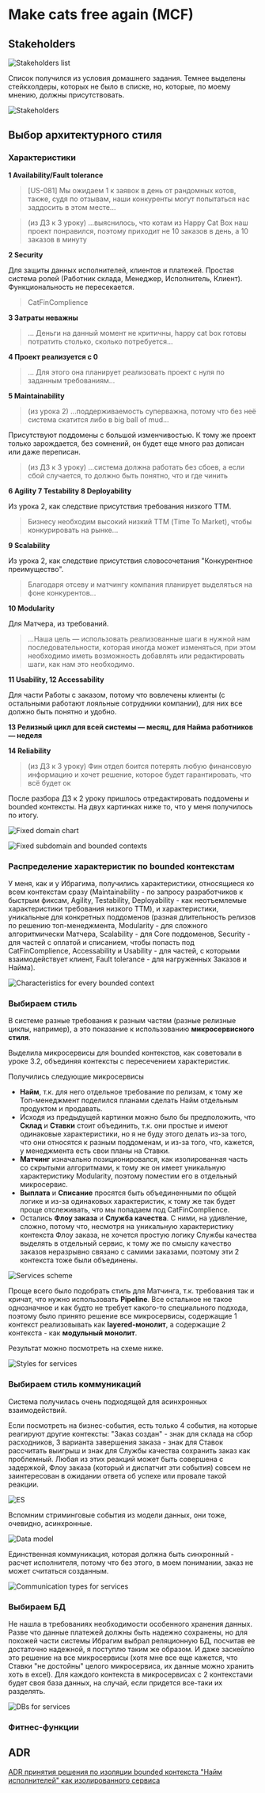# Make cats free again (MCF)

## Stakeholders

![Stakeholders list](./StakeholdersList.jpg)

Список получился из условия домашнего задания. Темнее выделены стейкхолдеры, которых не было в списке, но, которые, по моему мнению, должны присутствовать.

![Stakeholders](./Stakeholders.jpg)

## Выбор архитектурного стиля

### Характеристики

**1 Availability/Fault tolerance**
> [US-081] Мы ожидаем 1 к заявок в день от рандомных котов, также, судя по отзывам, наши конкуренты могут попытаться нас заддосить в этом месте...

> (из ДЗ к 3 уроку) ...выяснилось, что котам из Happy Cat Box наш проект понравился, поэтому приходит не 10 заказов в день, а 10 заказов в минуту

**2 Security**

Для защиты данных исполнителей, клиентов и платежей.
Простая система ролей (Работник склада, Менеджер, Исполнитель, Клиент). Функциональность не пересекается.

> CatFinComplience

**3 Затраты неважны**
> ... Деньги на данный момент не критичны, happy cat box готовы потратить столько, сколько потребуется...

**4 Проект реализуется с 0**
> ... Для этого она планирует реализовать проект с нуля по заданным требованиям...

**5 Maintainability**

> (из урока 2) ...поддерживаемость суперважна, потому что без неё система скатится либо в big ball of mud...

Присутствуют поддомены с большой изменчивостью. К тому же проект только зарождается, без сомнений, он будет еще много раз дописан или даже переписан.

> (из ДЗ к 3 уроку) ...система должна работать без сбоев, а если сбой случается, то должно быть понятно, что и где чинить

**6 Agility 7 Testability 8 Deployability**

Из урока 2, как следствие присутствия требования низкого TTM.
> Бизнесу необходим высокий низкий ТТМ (Time To Market), чтобы конкурировать на рынке...

**9 Scalability**

Из урока 2, как следствие присутствия словосочетания "Конкурентное преимущество".
> Благодаря отсеву и матчингу компания планирует выделяться на фоне конкурентов...

**10 Modularity** 

Для Матчера, из требований.
> ...Наша цель — использовать реализованные шаги в нужной нам последовательности, которая иногда может изменяться, при этом необходимо иметь возможность добавлять или редактировать шаги, как нам это необходимо.

**11 Usability, 12 Accessability**

Для части Работы с заказом, потому что вовлечены клиенты (с остальными работают лояльные сотрудники компании), для них все должно быть понятно и удобно.

**13 Релизный цикл для всей системы — месяц, для Найма работников — неделя**

**14 Reliability**

> (из ДЗ к 3 уроку) Фин отдел боится потерять любую финансовую информацию и хочет решение, которое будет гарантировать, что всё будет ок

После разбора ДЗ к 2 уроку пришлось отредактировать поддомены и bounded контексты. На двух картинках ниже то, что у меня получилось по итогу.

![Fixed domain chart](./DomainChart3.jpg)

![Fixed subdomain and bounded contexts](./SubdomainsAndBoundedContexts3.jpg)

### Распределение характеристик по bounded контекстам

У меня, как и у Ибрагима, получились характеристики, относящиеся ко всем контекстам сразу (Maintainability - по запросу разработчиков к быстрым фиксам, Agility, Testability, Deployability - как неотъемлемые характеристики требования низкого TTM), и характеристики, уникальные для конкретных поддоменов (разная длительность релизов по решению топ-менеджмента, Modularity - для сложного алгоритмически Матчера, Scalability - для Core поддоменов, Security - для частей с оплатой и списанием, чтобы попасть под CatFinComplience, Accessability и Usability - для частей, с которыми взаимодействует клиент, Fault tolerance - для нагруженных Заказов и Найма).

![Characteristics for every bounded context](./BoundedContextChars.jpg)


### Выбираем стиль

В системе разные требования к разным частям (разные релизные циклы, например), а это показание к использованию **микросервисного стиля**.

Выделила микросервисы для bounded контекстов, как советовали в уроке 3.2, объединяя контексты с пересечением характеристик.

Получились следующие микросервисы
- **Найм**, т.к. для него отдельное требование по релизам, к тому же Топ-менеджмент поделился планами сделать Найм отдельным продуктом и продавать.
- Исходя из предыдущей картинки можно было бы предположить, что **Склад** и **Ставки** стоит объединить, т.к. они простые и имеют одинаковые характеристики, но я не буду этого делать из-за того, что они относятся к разным поддоменам, и из-за того, что, кажется, у менеджмента есть свои планы на Ставки.
- **Матчинг** изначально позиционировался, как изолированная часть со скрытыми алгоритмами, к тому же он имеет уникальную характеристику Modularity, поэтому поместим его в отдельный микросервис.
- **Выплата** и **Списание** просятся быть объединенными по общей логике и из-за одинаковых характеристик, к тому же так будет проще отслеживать, что мы попадаем под CatFinComplience.
- Остались **Флоу заказа** и **Служба качества**. С ними, на удивление, сложно, потому что, несмотря на уникальную характеристику контекста Флоу заказа, не хочется простую логику Службы качества выделять в отдельный сервис, к тому же по смыслу качество заказов неразрывно связано с самими заказами, поэтому эти 2 контекста тоже были объединены.

![Services scheme](./Services.jpg)

Проще всего было подобрать стиль для Матчинга, т.к. требования так и кричат, что нужно использовать **Pipeline**. Все остальное не такое однозначное и как будто не требует какого-то специального подхода, поэтому было принято решение все микросервисы, содержащие 1 контекст реализовывать как **layered-монолит**, а содержащие 2 контекста - как **модульный монолит**.

Результат можно посмотреть на схеме ниже.

![Styles for services](./ServicesWithStyles.jpg)

### Выбираем стиль коммуникаций

Система получилась очень подходящей для асинхронных взаимодействий. 

Если посмотреть на бизнес-события, есть только 4 события, на которые реагируют другие контексты: "Заказ создан" - знак для склада на сбор расходников, 3 варианта 
завершения заказа - знак для Ставок рассчитать выигрыш и знак для Службы качества сохранить заказ как проблемный. Любая из этих реакций может быть совершена с задержкой, Флоу заказа (который и диспатчит эти события) совсем не заинтересован в ожидании ответа об успехе или провале такой реакции.

![ES](./ES.jpg)

Вспомним стриминговые события из модели данных, они тоже, очевидно, асинхронные.

![Data model](./DataModel3.jpg)

Единственная коммуникация, которая должна быть синхронный - расчет исполнителя, потому что без этого, в моем понимании, заказ не может считаться созданным.

![Communication types for services](./ServicesWithCommunicationTypes.jpg)

### Выбираем БД

Не нашла в требованиях необходимости особенного хранения данных. Разве что данные платежей должны быть надежно сохранены, но для похожей части системы Ибрагим выбрал реляционную БД, посчитав ее достаточно надежной, я поступлю таким же образом. И даже заскейлю это решение на все микросервисы (хотя мне все еще кажется, что Ставки "не достойны" целого микросервиса, их данные можно хранить хоть в excel). Для каждого контекста в микросервисах с 2 контекстами будет своя база данных, на случай, если придется все-таки их разделять.

![DBs for services](./ServicesWithDB.jpg)

### Фитнес-функции

## ADR

[ADR принятия решения по изоляции bounded контекста "Найм исполнителей" как изолированного сервиса](./adr.md)
